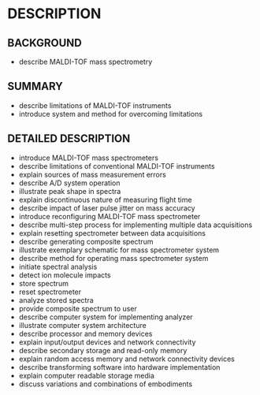 # DESCRIPTION

## BACKGROUND

- describe MALDI-TOF mass spectrometry

## SUMMARY

- describe limitations of MALDI-TOF instruments
- introduce system and method for overcoming limitations

## DETAILED DESCRIPTION

- introduce MALDI-TOF mass spectrometers
- describe limitations of conventional MALDI-TOF instruments
- explain sources of mass measurement errors
- describe A/D system operation
- illustrate peak shape in spectra
- explain discontinuous nature of measuring flight time
- describe impact of laser pulse jitter on mass accuracy
- introduce reconfiguring MALDI-TOF mass spectrometer
- describe multi-step process for implementing multiple data acquisitions
- explain resetting spectrometer between data acquisitions
- describe generating composite spectrum
- illustrate exemplary schematic for mass spectrometer system
- describe method for operating mass spectrometer system
- initiate spectral analysis
- detect ion molecule impacts
- store spectrum
- reset spectrometer
- analyze stored spectra
- provide composite spectrum to user
- describe computer system for implementing analyzer
- illustrate computer system architecture
- describe processor and memory devices
- explain input/output devices and network connectivity
- describe secondary storage and read-only memory
- explain random access memory and network connectivity devices
- describe transforming software into hardware implementation
- explain computer readable storage media
- discuss variations and combinations of embodiments

